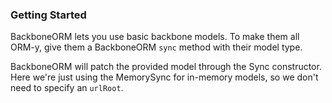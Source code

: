 ### Getting Started

BackboneORM lets you use basic backbone models. To make them all ORM-y, give them a BackboneORM `sync` method with
 their model type.

BackboneORM will patch the provided model through the Sync constructor. Here we're just using the MemorySync for in-memory
models, so we don't need to specify an `urlRoot`.
